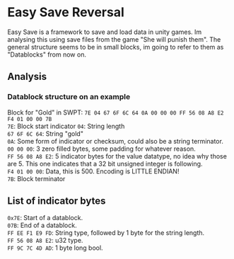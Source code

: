 # Easy Save Reversal
Easy Save is a framework to save and load data in unity games.
Im analysing this using save files from the game "She will punish them".
The general structure seems to be in small blocks, im going to refer to them as "Datablocks" from now on.  

## Analysis
### Datablock structure on an example
Block for "Gold" in SWPT: `7E 04 67 6F 6C 64 0A 00 00 00 FF 56 08 A8 E2 F4 01 00 00 7B`  
`7E`: Block start indicator
`04`: String length  
`67 6F 6C 64`: String "gold"  
`0A`: Some form of indicator or checksum, could also be a string terminator.  
`00 00 00`: 3 zero filled bytes, some padding for whatever reason.  
`FF 56 08 A8 E2`: 5 indicator bytes for the value datatype, no idea why those are 5. This one indicates that a 32 bit unsigned integer is following.  
`F4 01 00 00`: Data, this is 500. Encoding is LITTLE ENDIAN!  
`7B`: Block terminator  

## List of indicator bytes
`0x7E`: Start of a datablock.  
`07B`: End of a datablock.  
`FF EE F1 E9 FD`: String type, followed by 1 byte for the string length.  
`FF 56 08 A8 E2`: u32 type.  
`FF 9C 7C 4D AD`: 1 byte long bool.  
